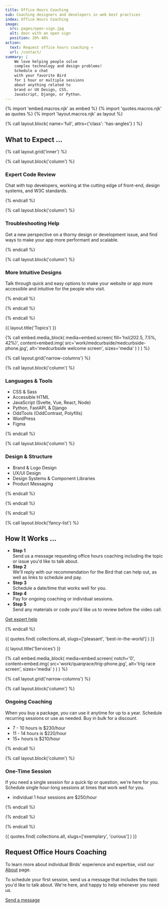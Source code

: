 ```yaml
---
title: Office Hours Coaching
sub: Coaching designers and developers in web best practices
index: Office Hours Coaching
image:
  src: pages/open-sign.jpg
  alt: door with an open sign
  position: 20% 40%
action:
  text: Request office hours coaching »
  url: /contact/
summary: |
    We love helping people solve
    complex technology and design problems!
    Schedule a chat
    with your favorite Bird
    for 1 hour or multiple sessions
    about anything related to
    brand or UX Design, CSS,
    JavaScript, Django, or Python.
---
```


{% import 'embed.macros.njk' as embed %}
{% import 'quotes.macros.njk' as quotes %}
{% import 'layout.macros.njk' as layout %}

{% call layout.block(
  name='full',
  attrs={'class': 'has-angles'}
) %}

## What to Expect ...

{% call layout.grid('inner') %}

{% call layout.block('column') %}

### Expert Code Review

Chat with top developers,
working at the cutting edge
of front-end, design systems,
and W3C standards.

{% endcall %}

{% call layout.block('column') %}

### Troubleshooting Help

Get a new perspective
on a thorny design or development issue,
and find ways to make your app
more performant and scalable.

{% endcall %}

{% call layout.block('column') %}

### More Intuitive Designs

Talk through quick and easy options
to make your website or app
more accessible and intuitive
for the people who visit.

{% endcall %}

{% endcall %}

{% endcall %}

{{ layout.title('Topics') }}

{% call embed.media_block(
  media=embed.screen(
    fill='hsl(202.5, 7.5%, 42%)',
    content=embed.img(
      src='work/medcurbside/medcurbside-phone.jpg',
      alt='medcurbside welcome screen',
      sizes='media'
    )
  )
) %}

{% call layout.grid('narrow-columns') %}

{% call layout.block('column') %}

### Languages & Tools

- CSS & Sass
- Accessible HTML
- JavaScript (Svelte, Vue, React, Node)
- Python, FastAPI, & Django
- OddTools (OddContrast, Polyfills)
- WordPress
- Figma


{% endcall %}

{% call layout.block('column') %}

### Design & Structure

- Brand & Logo Design
- UX/UI Design
- Design Systems & Component Libraries
- Product Messaging

{% endcall %}

{% endcall %}

{% endcall %}

{% call layout.block('fancy-list') %}

## How It Works ...

- **Step 1** \
  Send us a message
  requesting office hours coaching
  including the topic or issue
  you'd like to talk about.
- **Step 2** \
  We'll reply with our recommendation
  for the Bird that can help out,
  as well as links to schedule and pay.
- **Step 3** \
  Schedule a date/time
  that works well for you.
- **Step 4** \
  Pay for ongoing coaching
  or individual sessions.
- **Step 5** \
  Send any materials or code
  you'd like us to review
 before the video call.

 [Get expert help](/contact/)

{% endcall %}

{{ quotes.find(
  collections.all,
  slugs=['pleasant', 'best-in-the-world']
) }}

{{ layout.title('Services') }}

{% call embed.media_block(
  media=embed.screen(
    notch='0',
    content=embed.img(
      src='work/quarqrace/trig-phone.jpg',
      alt='trig race screen',
      sizes='media'
    )
  )
) %}

{% call layout.grid('narrow-columns') %}

{% call layout.block('column') %}

### Ongoing Coaching

When you buy a package,
you can use it anytime for up to a year.
Schedule recurring sessions
or use as needed.
Buy in bulk for a discount.

- 7 - 10 hours is $230/hour
- 11 - 14 hours is $220/hour
- 15+ hours is $210/hour

{% endcall %}

{% call layout.block('column') %}

### One-Time Session
If you need a single session
for a quick tip or question,
we’re here for you.
Schedule single hour-long sessions
at times that work well for you.

- individual 1 hour sessions are $250/hour

{% endcall %}

{% endcall %}

{% endcall %}

{{ quotes.find(
  collections.all,
  slugs=['exemplary', 'curious']
) }}

## Request Office Hours Coaching
To learn more
about individual Birds'
experience and expertise,
visit our [About](/about) page.

To schedule your first session,
send us a message that includes
the topic you'd like to talk about.
We're here,
and happy to help
whenever you need us.

[Send a message](/contact/)
